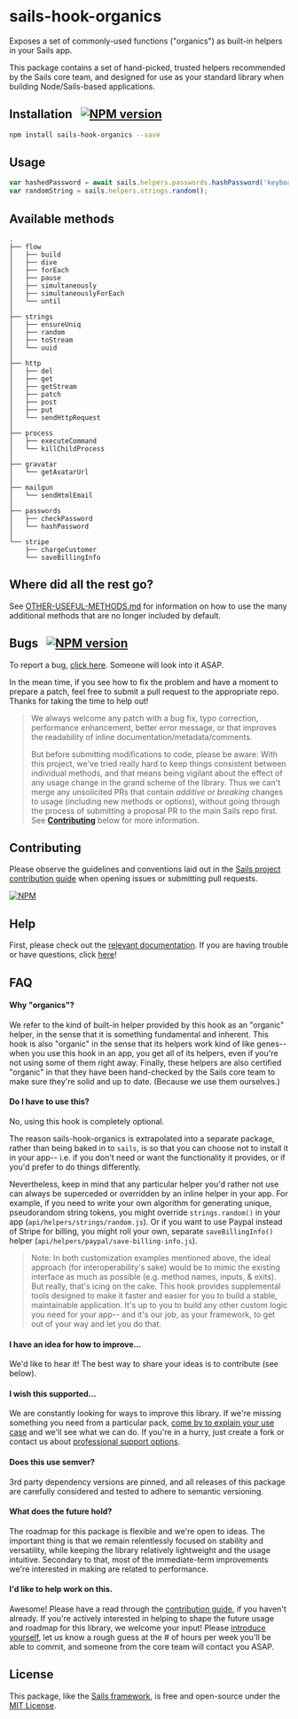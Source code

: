 # sails-hook-organics

Exposes a set of commonly-used functions ("organics") as built-in helpers in your Sails app.

This package contains a set of hand-picked, trusted helpers recommended by the
Sails core team, and designed for use as your standard library when building
Node/Sails-based applications.

## Installation &nbsp; [![NPM version](https://badge.fury.io/js/sails-hook-organics.svg)](http://npmjs.com/package/sails-hook-organics)

```bash
npm install sails-hook-organics --save
```


## Usage

```js
var hashedPassword = await sails.helpers.passwords.hashPassword('keyboardcat');
var randomString = sails.helpers.strings.random();
```


## Available methods

```
.
├── flow
│   ├── build
│   ├── dive
│   ├── forEach
│   ├── pause
│   ├── simultaneously
│   ├── simultaneouslyForEach
│   └── until
│
├── strings
│   ├── ensureUniq
│   ├── random
│   ├── toStream
│   └── uuid
│
├── http
│   ├── del
│   ├── get
│   ├── getStream
│   ├── patch
│   ├── post
│   ├── put
│   └── sendHttpRequest
│
├── process
│   ├── executeCommand
│   └── killChildProcess
│
├── gravatar
│   └── getAvatarUrl
│
├── mailgun
│   └── sendHtmlEmail
│
├── passwords
│   ├── checkPassword
│   └── hashPassword
│
└── stripe
    ├── chargeCustomer
    └── saveBillingInfo
```


<!--

Note:  Currently, the inclusion of "fs" is experimental, and deliberately
not documented here yet.  This is because, in most cases, you shouldn't be doing
stuff to the local filesystem in your production web server code.  That said,
there are plenty of valid use cases for this in builds, unrelated packages
and tools, etc- it just isn't worth it to include the methods in these docs
and potentially confuse people.

Here they are for posterity:

│
├── fs
│   ├── cp
│   ├── ensureDir
│   ├── exists
│   ├── ls
│   ├── mkdir
│   ├── mv
│   ├── readJson
│   ├── readStream
│   ├── read
│   ├── rmrf
│   ├── writeJson
│   ├── writeStream
│   └── write

-->


## Where did all the rest go?

See [OTHER-USEFUL-METHODS.md](https://github.com/sailshq/sails-hook-organics/blob/a27db6c93e7333f5036a54ceb13a2e3b3fa0ae26/OTHER-USEFUL-METHODS.md) for information on how to use the many additional methods that are no longer included by default.


## Bugs &nbsp; [![NPM version](https://badge.fury.io/js/sails-hook-organics.svg)](http://npmjs.com/package/sails-hook-organics)

To report a bug, [click here](http://sailsjs.com/bugs).  Someone will look into it ASAP.

In the mean time, if you see how to fix the problem and have a moment to prepare a patch, feel free to submit a pull request to the appropriate repo.  Thanks for taking the time to help out!

> We always welcome any patch with a bug fix, typo correction, performance enhancement, better error message,
> or that improves the readability of inline documentation/metadata/comments.
>
> But before submitting modifications to code, please be aware:
> With this project, we've tried really hard to keep things consistent between individual methods,
> and that means being vigilant about the effect of any usage change in the grand scheme of the library.
> Thus we can't merge any unsolicited PRs that contain _additive or breaking_ changes to usage (including
> new methods or options), without going through the process of submitting a proposal PR to the main Sails
> repo first.  See [**Contributing**](#contributing) below for more information.


## Contributing

Please observe the guidelines and conventions laid out in the [Sails project contribution guide](http://sailsjs.com/documentation/contributing) when opening issues or submitting pull requests.

[![NPM](https://nodei.co/npm/sails-hook-organics.png?downloads=true)](http://npmjs.com/package/sails-hook-organics)


## Help

First, please check out the [relevant documentation](#usage).  If you are having trouble or have questions, click [here](http://sailsjs.com/support)!


<!--

## Advanced Usage

For compatibility, or for use outside of a Sails app, these helper definitions
can also be accessed directly:

```js
var organics = require('sails-hook-organics/accessible/dry');
// => raw definitions, like:
// {
//   …
//   stripe: {
//     description: 'Communicate with the Stripe API to charge credit cards, etc.',
//     methodDefsByIdt: {
//       saveBillingInfo: {
//         inputs: …,
//         exits: …,
//         fn: …
//       }
//     }
//   },
//   …
// }


var yourLibrary = function(slug){
  // …
  // For example of how to build these defs into Callables, see:
  // http://github.com/sailshq/sails-hook-organics/tree/v0.11.2
  // …
};
```



Then, e.g.:

```js
var hashedPassword = await yourLibrary('passwords').hashPassword('keyboardcat');
var randomString = yourLibrary('strings').random();
```


### Custom usage

You can also customize your desired usage pattern:

```js
var stdlib = require('sails-stdlib').customize({arginStyle:'named', execStyle:'deferred'});

var hashedPassword = await sails.stdlib('passwords').hashPassword({
  password: 'keyboardcat'
});
var randomString = await sails.stdlib('strings').random();
// …
var anotherWayToGetRandomString = sails.stdlib('strings').random().now();
```

 -->


## FAQ

#### Why "organics"?

We refer to the kind of built-in helper provided by this hook as an "organic" helper, in the sense that it is something fundamental and inherent.
This hook is also "organic" in the sense that its helpers work kind of like genes-- when you use this hook in an app, you get all of its helpers,
even if you're not using some of them right away.  Finally, these helpers are also certified "organic" in that they have been hand-checked by
the Sails core team to make sure they're solid and up to date.  (Because we use them ourselves.)

#### Do I have to use this?

No, using this hook is completely optional.

The reason sails-hook-organics is extrapolated into a separate package, rather than being baked in to `sails`, is so that you can choose not to install it in your app-- i.e. if you don't need or want the functionality it provides, or if you'd prefer to do things differently.

Nevertheless, keep in mind that any particular helper you'd rather not use can always be superceded or overridden by an inline helper in your app.  For example, if you need to write your own algorithm for generating unique, pseudorandom string tokens, you might override `strings.random()` in your app (`api/helpers/strings/random.js`).  Or if you want to use Paypal instead of Stripe for billing, you might roll your own, separate `saveBillingInfo()` helper (`api/helpers/paypal/save-billing-info.js`).

> Note: In both customization examples mentioned above, the ideal approach (for interoperability's sake) would be to mimic the existing interface as much as possible (e.g. method names, inputs, & exits).  But really, that's icing on the cake.  This hook provides supplemental tools designed to make it faster and easier for you to build a stable, maintainable application.  It's up to you to build any other custom logic you need for your app-- and it's our job, as your framework, to get out of your way and let you do that.

#### I have an idea for how to improve...

We'd like to hear it!  The best way to share your ideas is to contribute (see below).

#### I wish this supported...

We are constantly looking for ways to improve this library. If we're missing something you need from a particular pack,
[come by to explain your use case](https://sailsjs.com/support) and we'll see what we can do.  If you're in a hurry, just create a fork or contact us about [professional support options](https://sailsjs.com/about).

#### Does this use semver?

3rd party dependency versions are pinned, and all releases of this package are carefully considered and tested to adhere to semantic versioning.

#### What does the future hold?

The roadmap for this package is flexible and we're open to ideas.  The important thing is that we remain relentlessly focused on stability and versatility,
while keeping the library relatively lightweight and the usage intuitive.  Secondary to that, most of the immediate-term
improvements we're interested in making are related to performance.

#### I'd like to help work on this.

Awesome!  Please have a read through the [contribution guide](http://sailsjs.com/contribute), if you haven't already.  If you're actively interested in helping to shape the future usage and roadmap for this library, we welcome your input!  Please [introduce yourself](https://sailsjs.com/contact), let us know a rough guess at the # of hours per week you'll be able to commit, and someone from the core team will contact you ASAP.

## License

This package, like the [Sails framework](http://sailsjs.com), is free and open-source under the [MIT License](http://sailsjs.com/license).
